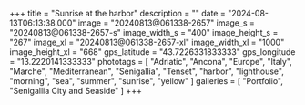 +++
title = "Sunrise at the harbor"
description = ""
date = "2024-08-13T06:13:38.000"
image = "20240813@061338-2657"
image_s = "20240813@061338-2657-s"
image_width_s = "400"
image_height_s = "267"
image_xl = "20240813@061338-2657-xl"
image_width_xl = "1000"
image_height_xl = "668"
gps_latitude = "43.7226331833333"
gps_longitude = "13.2220141333333"
phototags = [ "Adriatic", "Ancona", "Europe", "Italy", "Marche", "Mediterranean", "Senigallia", "Tenset", "harbor", "lighthouse", "morning", "sea", "summer", "sunrise", "yellow" ]
galleries = [ "Portfolio", "Senigallia City and Seaside" ]
+++
